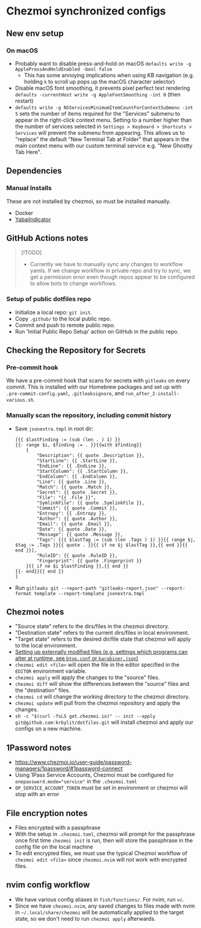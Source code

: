 # Chezmoi synchronized configs

## New env setup

### On macOS

- Probably want to disable press-and-hold on macOS `defaults write -g ApplePressAndHoldEnabled -bool false`
  - This has some annoying implications when using KB navigation (e.g. holding `k` to scroll up pops up the macOS character selector)
- Disable macOS font smoothing, it prevents pixel perfect text rendering `defaults -currentHost write -g AppleFontSmoothing -int 0` (then restart)
- `defaults write -g NSServicesMinimumItemCountForContextSubmenu -int 5` sets the number of items required for the "Services" submenu to appear in the right-click context menu. Setting to a number higher than the number of services selected in `Settings > Keyboard > Shortcuts > Services` will prevent the submenu from appearing. This allows us to "replace" the default "New Terminal Tab at Folder" that appears in the main context menu with our custom terminal service e.g. "New Ghostty Tab Here".

## Dependencies

### Manual Installs

These are not installed by chezmoi, so must be installed manually.

- Docker
- [YabaiIndicator](https://github.com/xiamaz/YabaiIndicator)

## GitHub Actions notes

> [!TODO]
>
> - Currently we have to manually sync any changes to workflow yamls. If we change workflow in private repo and try to sync, we get a permission error even though repos appear to be configured to allow bots to change workflows.

### Setup of public dotfiles repo

- Initialize a local repo: `git init`.
- Copy `.github/` to the local public repo.
- Commit and push to remote public repo.
- Run 'Initial Public Repo Setup' action on GitHub in the public repo.

## Checking the Repository for Secrets

### Pre-commit hook

We have a pre-commit hook that scans for secrets with `gitleaks` on every commit. This is installed with our Homebrew packages and set up with `.pre-commit-config.yaml`, `.gitleaksignore`, and `run_after_2-install-various.sh`.

### Manually scan the repository, including commit history

- Save `jsonextra.tmpl` in root dir:

  ```
  [{{ $lastFinding := (sub (len . ) 1) }}
  {{- range $i, $finding := . }}{{with $finding}}
      {
          "Description": {{ quote .Description }},
          "StartLine": {{ .StartLine }},
          "EndLine": {{ .EndLine }},
          "StartColumn": {{ .StartColumn }},
          "EndColumn": {{ .EndColumn }},
          "Line": {{ quote .Line }},
          "Match": {{ quote .Match }},
          "Secret": {{ quote .Secret }},
          "File": "{{ .File }}",
          "SymlinkFile": {{ quote .SymlinkFile }},
          "Commit": {{ quote .Commit }},
          "Entropy": {{ .Entropy }},
          "Author": {{ quote .Author }},
          "Email": {{ quote .Email }},
          "Date": {{ quote .Date }},
          "Message": {{ quote .Message }},
          "Tags": [{{ $lastTag := (sub (len .Tags ) 1) }}{{ range $j, $tag := .Tags }}{{ quote . }}{{ if ne $j $lastTag }},{{ end }}{{ end }}],
          "RuleID": {{ quote .RuleID }},
          "Fingerprint": {{ quote .Fingerprint }}
      }{{ if ne $i $lastFinding }},{{ end }}
  {{- end}}{{ end }}
  ]
  ```

- Run `gitleaks git --report-path "gitleaks-report.json" --report-format template --report-template jsonextra.tmpl`

## Chezmoi notes

- "Source state" refers to the dirs/files in the chezmoi directory.
- "Destination state" refers to the current dirs/files in local environment.
- "Target state" refers to the desired dir/file state that chezmoi will apply to the
  local environment.
- [Setting up externally modified files (e.g. settings which programs can alter at runtime, see `btop.conf` or `karabiner.json`)](https://www.chezmoi.io/user-guide/manage-different-types-of-file/#handle-configuration-files-which-are-externally-modified)
- `chezmoi edit <file>` will open the file in the editor specified in the `EDITOR` environment variable.
- `chezmoi apply` will apply the changes to the "source" files.
- `chezmoi diff` will show the differences between the "source" files and the "destination" files.
- `chezmoi cd` will change the working directory to the chezmoi directory.
- `chezmoi update` will pull from the chezmoi repository and apply the changes.
- `sh -c "$(curl -fsLS get.chezmoi.io)" -- init --apply git@github.com:krbylit/dotfiles.git` will install chezmoi and apply our configs on a new machine.

## 1Password notes

- <https://www.chezmoi.io/user-guide/password-managers/1password/#1password-connect>
- Using 1Pass Service Accounts, Chezmoi must be configured for `onepassword.mode="service"` in the `.chezmoi.toml`
- `OP_SERVICE_ACCOUNT_TOKEN` must be set in environment or chezmoi will stop with an error

## File encryption notes

- Files encrypted with a passphrase
- With the setup in `.chezmoi.toml`, chezmoi will prompt for the passphrase once first time `chezmoi init` is run, then will store the passphrase in the config file on the local machine
- To edit encrypted files, we must use the typical Chezmoi workflow of `chezmoi edit <file>` since `chezmoi.nvim` will not work with encrypted files.

## nvim config workflow

- We have various config aliases in `fish/functions/`. For nvim, run `vc`.
- Since we have `chezmoi.nvim`, any saved changes to files made with nvim in `~/.local/share/chezmoi` will be automatically applied to the target state, so we don't need to run `chezmoi apply` afterwards.

